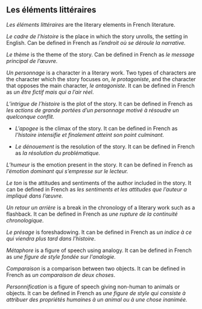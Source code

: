 ## **Les éléments littéraires**

*Les éléments littéraires* are the literary elements in French literature.

*Le cadre de l’histoire* is the place in which the story unrolls, the setting in English. Can be defined in French as *l’endroit où se déroule la narrative.*

*Le thème* is the theme of the story. Can be defined in French as *le message principal de l’œuvre.*

*Un personnage* is a character in a literary work. Two types of characters are the character which the story focuses on, *le protagoniste*, and the character that opposes the main character, *le antagoniste*. It can be defined in French as *un être fictif mais qui a l’air réel*.

*L’intrigue de l’histoire* is the plot of the story. It can be defined in French as *les actions de grande portées d’un personnage motivé à résoudre un quelconque conflit.*

-   *L'apogee* is the climax of the story. It can be defined in French as *l’histoire intensifie et finalement atteint son point culminant.*
   
-   *Le dénouement* is the resolution of the story. It can be defined in French as *la résolution du problématique.*

*L’humeur* is the emotion present in the story. It can be defined in French as *l’émotion dominant qui s’empresse sur le lecteur.*

*Le ton* is the attitudes and sentiments of the author included in the story. It can be defined in French as *les sentiments et les attitudes que l’auteur a impliqué dans l’œuvre.*

*Un retour un arrière* is a break in the chronology of a literary work such as a flashback. It can be defined in French as *une rupture de la continuité chronologique*.

*Le présage* is foreshadowing. It can be defined in French as *un indice à ce qui viendra plus tard dans l’histoire*.

*Métaphore* is a figure of speech using analogy. It can be defined in French as *une figure de style fondée sur l'analogie.*

*Comparaison* is a comparison between two objects. It can be defined in French as *un comparaison de deux choses*.

*Personnification* is a figure of speech giving non-human to animals or objects. It can be defined in French as *une figure de style qui consiste à attribuer des propriétés humaines à un animal ou à une chose inanimée.*